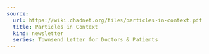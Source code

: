 ```yaml
---
source:
  url: https://wiki.chadnet.org/files/particles-in-context.pdf
  title: Particles in Context
  kind: newsletter
  series: Townsend Letter for Doctors & Patients
---
```


